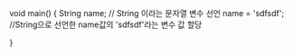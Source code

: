 

void main() {
  String name; // String 이라는 문자열 변수 선언
  name = 'sdfsdf'; //String으로 선언한 name값의 'sdfsdf'라는 변수 값 할당
  
  
  }

